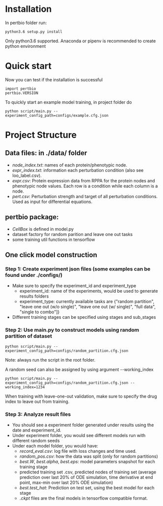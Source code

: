 # Installation

In pertbio folder run:

```
python3.6 setup.py install
```

Only python3.6 supported. Anaconda or pipenv is recommended to create python environment

# Quick start
Now you can test if the installation is successful

```
import pertbio
pertbio.VERSION
```


To quickly start an example model training, in project folder do

```
python script/main.py --experiment_config_path=configs/example.cfg.json
```

# Project Structure

## Data files: in ./data/ folder
* _node_index.txt_: names of each protein/phenotypic node.
* _expr_index.txt_: information each perturbation condition (also see loo_label.csv).
* _expr.csv_: Protein expression data from RPPA for the protein nodes and phenotypic node values. Each row is a condition while each column is a node.
* _pert.csv_: Perturbation strength and target of all perturbation conditions. Used as input for differential equations.

## pertbio package:
* _CellBox_ is defined in model.py
* dataset factory for random parition and leave one out tasks
* some training util functions in tensorflow

## One click model construction

### __Step 1: Create experiment json files (some examples can be found under ./configs/)__
* Make sure to specify the experiment_id and experiment_type
	* experiment_id: name of the experiments, would be used to generate results folders
	* experiment_type: currently available tasks are {"random partition", "leave one out (w/o single)", "leave one out (w/ single)", "full data", "single to combo"]}
* Different training stages can be specified using stages and sub_stages

### __Step 2: Use main.py to construct models using random partition of dataset__

```
python script/main.py --experiment_config_path=configs/random_partition.cfg.json
```

Note: always run the script in the root folder.



A random seed can also be assigned by using argument --working_index

```
python script/main.py --experiment_config_path=configs/random_partition.cfg.json --working_index=1234
```


When training with leave-one-out validation, make sure to specify the drug index to leave out from training.


### __Step 3: Analyze result files__
* You should see a experiment folder generated under results using the date and experiment_id.
* Under experiment folder, you would see different models run with different random seeds
* Under each model folder, you would have:
	* _record_eval.csv_: log file with loss changes and time used.
	* _random_pos.csv_: how the data was split (only for random partitions)
	* _best.W_, _best.alpha_, _best.eps_: model parameters snapshot for each training stage
	* predicted training set .csv, predicted nodes of training set (average prediction over last 20% of ODE simulation, time derivative at end point, max-min over last 20% ODE simulation)
	* _best.test_hat_: Prediction on test set, using the best model for each stage
	* _.ckpt_ files are the final models in tensorflow compatible format.
